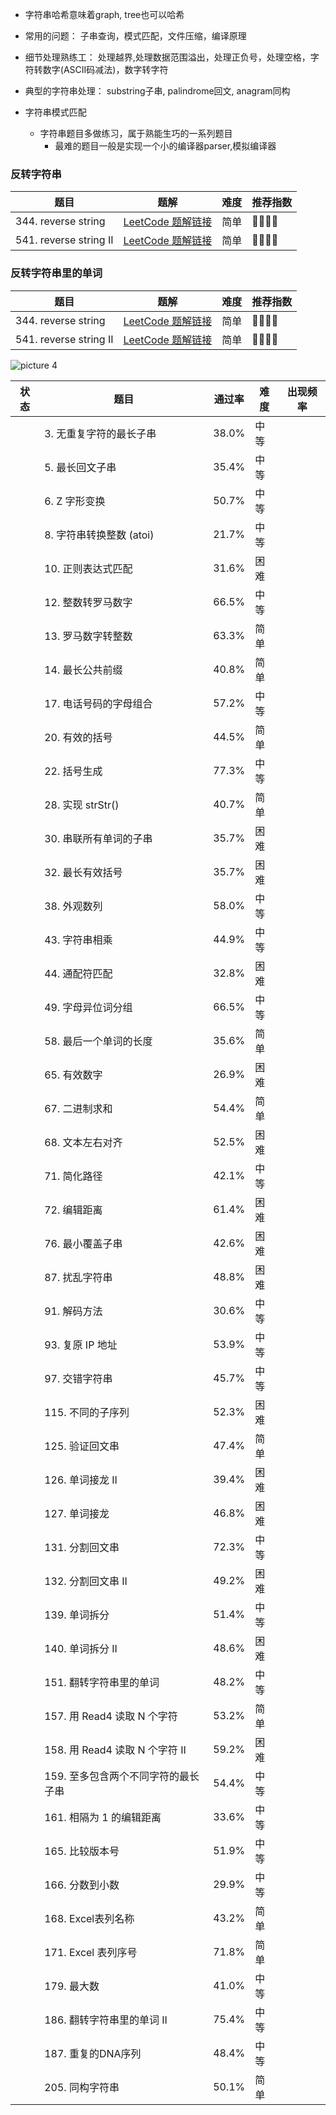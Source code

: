 - 字符串哈希意味着graph, tree也可以哈希

- 常用的问题： 子串查询，模式匹配，文件压缩，编译原理

- 细节处理熟练工：  处理越界,处理数据范围溢出，处理正负号，处理空格，字符转数字(ASCII码减法)，数字转字符

- 典型的字符串处理：  substring子串, palindrome回文, anagram同构

- 字符串模式匹配
  - 字符串题目多做练习，属于熟能生巧的一系列题目
    - 最难的题目一般是实现一个小的编译器parser,模拟编译器


### 反转字符串
| 题目        | 题解            | 难度 | 推荐指数     |
|-----------|---------------|----|----------|
| 344. reverse string | [LeetCode 题解链接](https://leetcode.com/problems/reverse-string/) | 简单 | 🤩🤩🤩🤩 |
| 541. reverse string II  | [LeetCode 题解链接](https://leetcode.com/problems/reverse-string-ii/) | 简单 | 🤩🤩🤩🤩 |



### 反转字符串里的单词
| 题目        | 题解            | 难度 | 推荐指数     |
|-----------|---------------|----|----------|
| 344. reverse string | [LeetCode 题解链接](https://leetcode.com/problems/reverse-string/) | 简单 | 🤩🤩🤩🤩 |
| 541. reverse string II  | [LeetCode 题解链接](https://leetcode.com/problems/reverse-string-ii/) | 简单 | 🤩🤩🤩🤩 |

![picture 4](https://i.loli.net/2021/09/08/X3WSpAn4g29vkN1.png)  


| 状态 | 题目                       | 通过率   | 难度 | 出现频率 |
|----|--------------------------|-------|----|------|
|    | 3. 无重复字符的最长子串            | 38.0% | 中等 |      |
|    | 5. 最长回文子串                | 35.4% | 中等 |      |
|    | 6. Z 字形变换                | 50.7% | 中等 |      |
|    | 8. 字符串转换整数 (atoi)        | 21.7% | 中等 |      |
|    | 10. 正则表达式匹配              | 31.6% | 困难 |      |
|    | 12. 整数转罗马数字              | 66.5% | 中等 |      |
|    | 13. 罗马数字转整数              | 63.3% | 简单 |      |
|    | 14. 最长公共前缀               | 40.8% | 简单 |      |
|    | 17. 电话号码的字母组合            | 57.2% | 中等 |      |
|    | 20. 有效的括号                | 44.5% | 简单 |      |
|    | 22. 括号生成                 | 77.3% | 中等 |      |
|    | 28. 实现 strStr()          | 40.7% | 简单 |      |
|    | 30. 串联所有单词的子串            | 35.7% | 困难 |      |
|    | 32. 最长有效括号               | 35.7% | 困难 |      |
|    | 38. 外观数列                 | 58.0% | 中等 |      |
|    | 43. 字符串相乘                | 44.9% | 中等 |      |
|    | 44. 通配符匹配                | 32.8% | 困难 |      |
|    | 49. 字母异位词分组              | 66.5% | 中等 |      |
|    | 58. 最后一个单词的长度            | 35.6% | 简单 |      |
|    | 65. 有效数字                 | 26.9% | 困难 |      |
|    | 67. 二进制求和                | 54.4% | 简单 |      |
|    | 68. 文本左右对齐               | 52.5% | 困难 |      |
|    | 71. 简化路径                 | 42.1% | 中等 |      |
|    | 72. 编辑距离                 | 61.4% | 困难 |      |
|    | 76. 最小覆盖子串               | 42.6% | 困难 |      |
|    | 87. 扰乱字符串                | 48.8% | 困难 |      |
|    | 91. 解码方法                 | 30.6% | 中等 |      |
|    | 93. 复原 IP 地址             | 53.9% | 中等 |      |
|    | 97. 交错字符串                | 45.7% | 中等 |      |
|    | 115. 不同的子序列              | 52.3% | 困难 |      |
|    | 125. 验证回文串               | 47.4% | 简单 |      |
|    | 126. 单词接龙 II             | 39.4% | 困难 |      |
|    | 127. 单词接龙                | 46.8% | 困难 |      |
|    | 131. 分割回文串               | 72.3% | 中等 |      |
|    | 132. 分割回文串 II            | 49.2% | 困难 |      |
|    | 139. 单词拆分                | 51.4% | 中等 |      |
|    | 140. 单词拆分 II             | 48.6% | 困难 |      |
|    | 151. 翻转字符串里的单词           | 48.2% | 中等 |      |
|    | 157. 用 Read4 读取 N 个字符    | 53.2% | 简单 |      |
|    | 158. 用 Read4 读取 N 个字符 II | 59.2% | 困难 |      |
|    | 159. 至多包含两个不同字符的最长子串     | 54.4% | 中等 |      |
|    | 161. 相隔为 1 的编辑距离         | 33.6% | 中等 |      |
|    | 165. 比较版本号               | 51.9% | 中等 |      |
|    | 166. 分数到小数               | 29.9% | 中等 |      |
|    | 168. Excel表列名称           | 43.2% | 简单 |      |
|    | 171. Excel 表列序号          | 71.8% | 简单 |      |
|    | 179. 最大数                 | 41.0% | 中等 |      |
|    | 186. 翻转字符串里的单词 II        | 75.4% | 中等 |      |
|    | 187. 重复的DNA序列            | 48.4% | 中等 |      |
|    | 205. 同构字符串               | 50.1% | 简单 |      |
